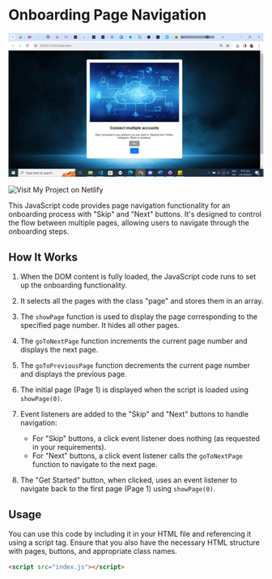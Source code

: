# Onboarding Page Navigation

![Onboarding](/Onboarding-cover.jpg)

![Visit My Project on Netlify](https://nenorvalls-onboarding.netlify.app/)


This JavaScript code provides page navigation functionality for an onboarding process with "Skip" and "Next" buttons. It's designed to control the flow between multiple pages, allowing users to navigate through the onboarding steps.

## How It Works

1. When the DOM content is fully loaded, the JavaScript code runs to set up the onboarding functionality.

2. It selects all the pages with the class "page" and stores them in an array.

3. The `showPage` function is used to display the page corresponding to the specified page number. It hides all other pages.

4. The `goToNextPage` function increments the current page number and displays the next page.

5. The `goToPreviousPage` function decrements the current page number and displays the previous page.

6. The initial page (Page 1) is displayed when the script is loaded using `showPage(0)`.

7. Event listeners are added to the "Skip" and "Next" buttons to handle navigation:

   - For "Skip" buttons, a click event listener does nothing (as requested in your requirements).
   - For "Next" buttons, a click event listener calls the `goToNextPage` function to navigate to the next page.

8. The "Get Started" button, when clicked, uses an event listener to navigate back to the first page (Page 1) using `showPage(0)`.

## Usage

You can use this code by including it in your HTML file and referencing it using a script tag. Ensure that you also have the necessary HTML structure with pages, buttons, and appropriate class names.

```html
<script src="index.js"></script>
